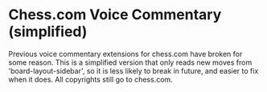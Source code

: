 # Chess.com Voice Commentary (simplified)

Previous voice commentary extensions for chess.com have broken for some reason. This is a simplified version that only reads new moves from 'board-layout-sidebar', so it is less likely to break in future, and easier to fix when it does. All copyrights still go to chess.com.
